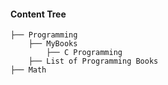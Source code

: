 #### Content Tree

```
├── Programming
    ├── MyBooks
        ├── C Programming
    ├── List of Programming Books
├── Math
```
